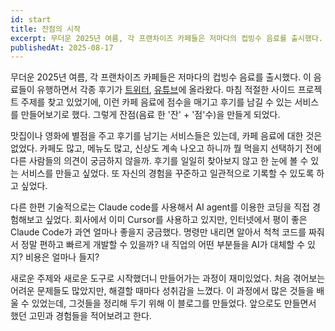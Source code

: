 ```yaml
---
id: start
title: 잔점의 시작
excerpt: 무더운 2025년 여름, 각 프랜차이즈 카페들은 저마다의 컵빙수 음료를 출시했다.
publishedAt: 2025-08-17
---
```


무더운 2025년 여름, 각 프랜차이즈 카페들은 저마다의 컵빙수 음료를 출시했다. 이 음료들이 유행하면서 각종 후기가 [트위터](https://x.com/happy48791/status/1929658052921512071), [유튜브](https://www.youtube.com/watch?v=3pOMtatLefQ&pp=ygUQ7Jyh7Iud66eoIO2Mpeu5mdIHCQmtCQGHKiGM7w%3D%3D)에 올라왔다.  마침 적절한 사이드 프로젝트 주제를 찾고 있었기에, 이런 카페 음료에 점수을 매기고 후기를 남길 수 있는 서비스를 만들어보기로 했다. 그렇게 잔점(음료 한 '잔' + '점'수)을 만들게 되었다.

맛집이나 영화에 별점을 주고 후기를 남기는 서비스들은 있는데, 카페 음료에 대한 것은 없었다. 카페도 많고, 메뉴도 많고, 신상도 계속 나오고 하니까 뭘 먹을지 선택하기 전에 다른 사람들의 의견이 궁금하지 않을까. 후기를 일일히 찾아보지 않고 한 눈에 볼 수 있는 서비스를 만들고 싶었다. 또 자신의 경험을 꾸준하고 일관적으로 기록할 수 있도록 하고 싶었다.

다른 한편 기술적으로는 Claude code를 사용해서 AI agent를 이용한 코딩을 직접 경험해보고 싶었다. 회사에서 이미 Cursor를 사용하고 있지만, 인터넷에서 평이 좋은 Claude Code가 과연 얼마나 좋을지 궁금했다. 명령만 내리면 알아서 척척 코드를 짜줘서 정말 편하고 빠르게 개발할 수 있을까? 내 직업의 어떤 부분들을 AI가 대체할 수 있지? 비용은 얼마나 들지?

새로운 주제와 새로운 도구로 시작했더니 만들어가는 과정이 재미있었다. 처음 겪어보는 어려운 문제들도 많았지만, 해결할 때마다 성취감을 느꼈다. 이 과정에서 많은 것들을 배울 수 있었는데, 그것들을 정리해 두기 위해 이 블로그를 만들었다. 앞으로도 만들면서 했던 고민과 경험들을 적어보려고 한다.
